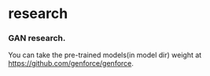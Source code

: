 # research

### GAN research.

You can take the pre-trained models(in model dir) weight at https://github.com/genforce/genforce.